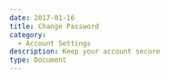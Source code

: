 ```yaml
---
date: 2017-01-16
title: Change Password
category:
  - Account Settings
description: Keep your account secure
type: Document
---
```


